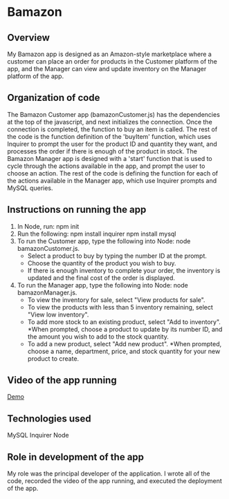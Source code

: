 # Bamazon

## Overview

My Bamazon app is designed as an Amazon-style marketplace where a customer can place an order for products in the Customer platform of the app, and the Manager can view and update inventory on the Manager platform of the app.

## Organization of code

The Bamazon Customer app (bamazonCustomer.js) has the dependencies at the top of the javascript, and next initializes the connection. Once the connection is completed, the function to buy an item is called. The rest of the code is the function definition of the 'buyItem' function, which uses Inquirer to prompt the user for the product ID and quantity they want, and processes the order if there is enough of the product in stock.
The Bamazon Manager app is designed with a 'start' function that is used to cycle through the actions available in the app, and prompt the user to choose an action. The rest of the code is defining the function for each of the actions available in the Manager app, which use Inquirer prompts and MySQL queries.

## Instructions on running the app
1. In Node, run: npm init
2. Run the following:
    npm install inquirer
    npm install mysql
3. To run the Customer app, type the following into Node: node bamazonCustomer.js.
    * Select a product to buy by typing the number ID at the prompt.
    * Choose the quantity of the product you wish to buy.
    * If there is enough inventory to complete your order, the inventory is updated and the final cost of the order is displayed.
4. To run the Manager app, type the following into Node: node bamazonManager.js.
    * To view the inventory for sale, select "View products for sale".
    * To view the products with less than 5 inventory remaining, select "View low inventory".
    * To add more stock to an existing product, select "Add to inventory".
        *When prompted, choose a product to update by its number ID, and the amount you wish to add to the stock quantity.
    * To add a new product, select "Add new product".
        *When prompted, choose a name, department, price, and stock quantity for your new product to create.

## Video of the app running
[Demo](Bamazon_demo.mp4)

## Technologies used
MySQL
Inquirer
Node

## Role in development of the app
My role was the principal developer of the application. I wrote all of the code, recorded the video of the app running, and executed the deployment of the app.